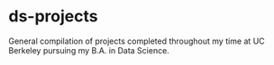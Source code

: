 # ds-projects
General compilation of projects completed throughout my time at UC Berkeley pursuing my B.A. in Data Science.
